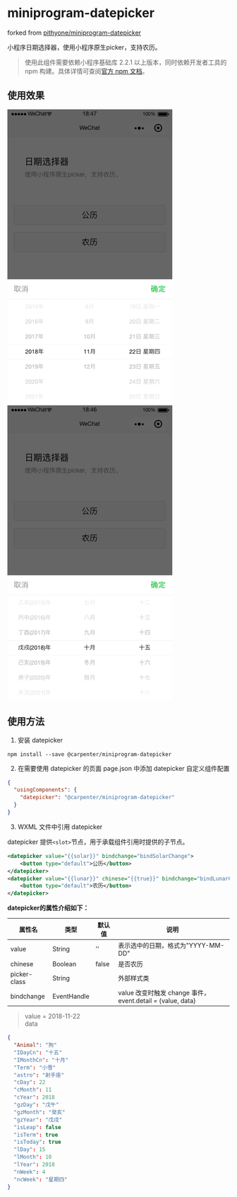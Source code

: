 # miniprogram-datepicker

forked from [pithyone/miniprogram-datepicker](https://github.com/pithyone/miniprogram-datepicker)

小程序日期选择器，使用小程序原生picker，支持农历。

> 使用此组件需要依赖小程序基础库 2.2.1 以上版本，同时依赖开发者工具的 npm 构建。具体详情可查阅[官方 npm 文档](https://developers.weixin.qq.com/miniprogram/dev/devtools/npm.html)。

## 使用效果
![solar](./docs/solar.png)
![lunar](./docs/lunar.png)

## 使用方法

1. 安装 datepicker

```
npm install --save @carpenter/miniprogram-datepicker
```

2. 在需要使用 datepicker 的页面 page.json 中添加 datepicker 自定义组件配置

```json
{
  "usingComponents": {
    "datepicker": "@carpenter/miniprogram-datepicker"
  }
}
```

3. WXML 文件中引用 datepicker

datepicker 提供`<slot>`节点，用于承载组件引用时提供的子节点。

``` xml
<datepicker value="{{solar}}" bindchange="bindSolarChange">
    <button type="default">公历</button>
</datepicker>
<datepicker value="{{lunar}}" chinese="{{true}}" bindchange="bindLunarChange" picker-class="weui-btn">
    <button type="default">农历</button>
</datepicker>
```

**datepicker的属性介绍如下：**

| 属性名                   | 类型         | 默认值                 | 说明                                                       |
|-------------------------|--------------|-----------------------|-----------------------------------------------------------|
| value                   | String       | ''                    | 表示选中的日期，格式为"YYYY-MM-DD"                           |
| chinese                 | Boolean      | false                 | 是否农历                                                   |
| picker-class            | String       |                       | 外部样式类                                                 |
| bindchange              | EventHandle  |                       | value 改变时触发 change 事件，event.detail = {value, data} |


> value = 2018-11-22  
> data
``` json
{
  "Animal": "狗"
  "IDayCn": "十五"
  "IMonthCn": "十月"
  "Term": "小雪"
  "astro": "射手座"
  "cDay": 22
  "cMonth": 11
  "cYear": 2018
  "gzDay": "戊午"
  "gzMonth": "癸亥"
  "gzYear": "戊戌"
  "isLeap": false
  "isTerm": true
  "isToday": true
  "lDay": 15
  "lMonth": 10
  "lYear": 2018
  "nWeek": 4
  "ncWeek": "星期四"
}
```

